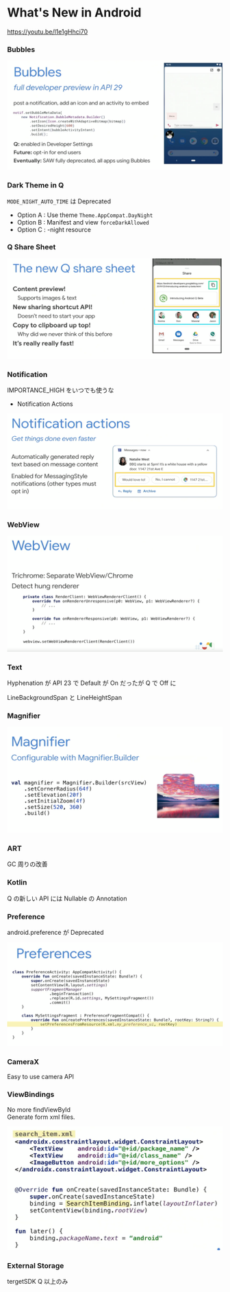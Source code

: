 # What's New in Android

https://youtu.be/l1e1gHhci70

### Bubbles  

<img src="img/1.png" />

### Dark Theme in Q

`MODE_NIGHT_AUTO_TIME` は Deprecated   

- Option A : Use theme
`Theme.AppCompat.DayNight`
- Option B : Manifest and view
`forceDarkAllowed`  
- Option C : -night resource  

### Q Share Sheet

<img src="img/2.png" />

### Notification  

IMPORTANCE_HIGH をいつでも使うな   

- Notification Actions    

<img src="img/3.png" />

### WebView  

<img src="img/4.png" />

### Text  

Hyphenation が API 23 で Default が On だったが Q で Off に  

LineBackgroundSpan と LineHeightSpan

### Magnifier  

<img src="img/5.png" />  

### ART  

GC 周りの改善  

### Kotlin

Q の新しい API には Nullable の Annotation  

### Preference  
android.preference が Deprecated   

<img src="img/6.png" />  

### CameraX  

Easy to use camera API  

### ViewBindings  

No more findViewById  
Generate form xml files.  

<img src="img/7.png" />  

### External Storage  

tergetSDK Q 以上のみ  
